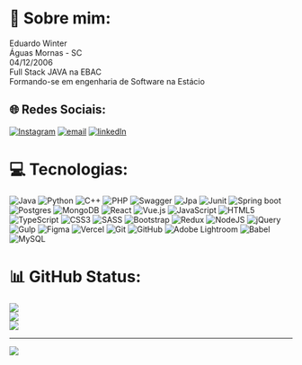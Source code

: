 # 💫 Sobre mim:
Eduardo Winter<br>Águas Mornas - SC<br>04/12/2006<br>Full Stack JAVA na EBAC<br>Formando-se em engenharia de Software na Estácio<br>


## 🌐 Redes Sociais:
[![Instagram](https://img.shields.io/badge/Instagram-%23E4405F.svg?logo=Instagram&logoColor=white)](https://instagram.com/eduardo_winterr) [![email](https://img.shields.io/badge/Email-D14836?logo=gmail&logoColor=white)](mailto:eduardowinterbr@gmail.com) [![linkedIn](https://img.shields.io/badge/-LinkedIn-blue?style=flat-square&logo=Linkedin&logoColor=white&link=YOUR_LINKEDIN_URL)](https://www.linkedin.com/in/eduardo-winter-45abb0301/)

# 💻 Tecnologias:
![Java](https://img.shields.io/badge/java-%23ED8B00.svg?style=for-the-badge&logo=openjdk&logoColor=white) ![Python](https://img.shields.io/badge/python-3670A0?style=for-the-badge&logo=python&logoColor=ffdd54) ![C++](https://img.shields.io/badge/C++-00599C?style=for-the-badge&logo=cplusplus&logoColor=white&logoWidth=30)
![PHP](https://img.shields.io/badge/PHP-777BB4?style=for-the-badge&logo=php&logoColor=white&logoWidth=30) ![Swagger](https://img.shields.io/badge/-Swagger-%23Clojure?style=for-the-badge&logo=swagger&logoColor=white) ![Jpa](https://img.shields.io/badge/Spring_data_jpa-6DB33F?style=for-the-badge&logo=SpringSecurity&logoColor=white) ![Junit](https://img.shields.io/badge/junit-%23E33332?style=flat-square&logo=junit5&logoColor=white&logoWidth=30) ![Spring boot](https://img.shields.io/badge/Spring%20Boot-6DB33F?style=for-the-badge&logo=springboot&logoColor=white) ![Postgres](https://img.shields.io/badge/postgres-%23316192.svg?style=for-the-badge&logo=postgresql&logoColor=white) ![MongoDB](https://img.shields.io/badge/MongoDB-%234ea94b.svg?style=for-the-badge&logo=mongodb&logoColor=white) ![React](https://img.shields.io/badge/react-%2320232a.svg?style=for-the-badge&logo=react&logoColor=%2361DAFB) ![Vue.js](https://img.shields.io/badge/vue.js-%2335495e.svg?style=for-the-badge&logo=vuedotjs&logoColor=%234FC08D) ![JavaScript](https://img.shields.io/badge/javascript-%23323330.svg?style=for-the-badge&logo=javascript&logoColor=%23F7DF1E) ![HTML5](https://img.shields.io/badge/html5-%23E34F26.svg?style=for-the-badge&logo=html5&logoColor=white) ![TypeScript](https://img.shields.io/badge/typescript-%23007ACC.svg?style=for-the-badge&logo=typescript&logoColor=white) ![CSS3](https://img.shields.io/badge/css3-%231572B6.svg?style=for-the-badge&logo=css3&logoColor=white) ![SASS](https://img.shields.io/badge/SASS-hotpink.svg?style=for-the-badge&logo=SASS&logoColor=white) ![Bootstrap](https://img.shields.io/badge/Bootstrap-563D7C?style=for-the-badge&logo=bootstrap&logoColor=white) ![Redux](https://img.shields.io/badge/redux-%23593d88.svg?style=for-the-badge&logo=redux&logoColor=white) ![NodeJS](https://img.shields.io/badge/node.js-6DA55F?style=for-the-badge&logo=node.js&logoColor=white) ![jQuery](https://img.shields.io/badge/jquery-%230769AD.svg?style=for-the-badge&logo=jquery&logoColor=white) ![Gulp](https://img.shields.io/badge/GULP-%23CF4647.svg?style=for-the-badge&logo=gulp&logoColor=white) ![Figma](https://img.shields.io/badge/figma-%23F24E1E.svg?style=for-the-badge&logo=figma&logoColor=white) ![Vercel](https://img.shields.io/badge/vercel-%23000000.svg?style=for-the-badge&logo=vercel&logoColor=white) ![Git](https://img.shields.io/badge/git-%23F05033.svg?style=for-the-badge&logo=git&logoColor=white) ![GitHub](https://img.shields.io/badge/github-%23121011.svg?style=for-the-badge&logo=github&logoColor=white) ![Adobe Lightroom](https://img.shields.io/badge/Adobe%20Lightroom-31A8FF.svg?style=for-the-badge&logo=Adobe%20Lightroom&logoColor=white) ![Babel](https://img.shields.io/badge/Babel-F9DC3e?style=for-the-badge&logo=babel&logoColor=black) ![MySQL](https://img.shields.io/badge/mysql-4479A1.svg?style=for-the-badge&logo=mysql&logoColor=white)
# 📊 GitHub Status:
![](https://github-readme-stats.vercel.app/api?username=WinterBR&theme=dark&hide_border=false&include_all_commits=true&count_private=true)<br/>
![](https://nirzak-streak-stats.vercel.app/?user=WinterBR&theme=dark&hide_border=false)<br/>
![](https://github-readme-stats.vercel.app/api/top-langs/?username=WinterBR&theme=dark&hide_border=false&include_all_commits=true&count_private=true&layout=compact)

---
[![](https://visitcount.itsvg.in/api?id=WinterBR&icon=0&color=0)](https://visitcount.itsvg.in)

<!-- Proudly created with GPRM ( https://gprm.itsvg.in ) -->
